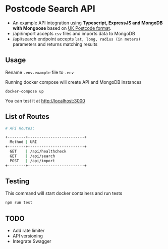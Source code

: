 # Postcode Search API

- An example API integration using **Typescript, ExpressJS and MongoDB with Mongoose** based on [UK Postcode format](https://www.kaggle.com/danwinchester/open-postcode-geo).
- /api/import accepts `csv` files and imports data to MongoDB
- /api/search endpoint accepts `lat, long, radius (in meters)` parameters and returns matching results

## Usage
Rename `.env.example` file to `.env` 

Running docker compose will create API and MongoDB instances
```basah
docker-compose up
```

You can test it at [http://localhost:3000](http://localhost:3000)

## List of Routes

```sh
# API Routes:

+--------+-------------------------+
  Method | URI
+--------+-------------------------+
  GET    | /api/healthcheck
  GET    | /api/search
  POST   | /api/import
+--------+-------------------------+
```

## Testing
This command will start docker containers and run tests
```bash
npm run test
```

## TODO
- Add rate limiter
- API versioning
- Integrate Swagger